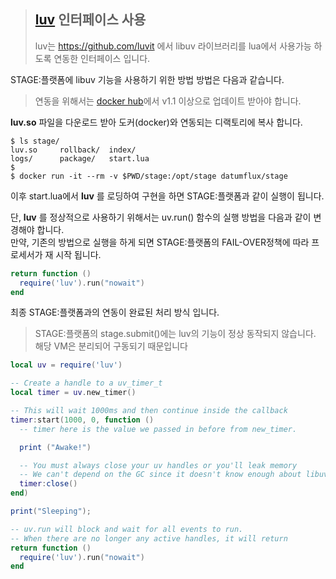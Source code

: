 > ## [luv](https://github.com/luvit/luv) 인터페이스 사용
> luv는 https://github.com/luvit 에서 libuv 라이브러리를 lua에서 사용가능 하도록 연동한 인터페이스 입니다.

STAGE:플랫폼에 libuv 기능을 사용하기 위한 방법 방법은 다음과 같습니다.

> 연동을 위해서는 [docker hub](https://hub.docker.com/r/datumflux/stage)에서 v1.1 이상으로 업데이트 받아야 합니다.

**luv.so** 파일을 다운로드 받아 도커(docker)와 연동되는 디랙토리에 복사 합니다.

```console
$ ls stage/
luv.so     rollback/  index/
logs/      package/   start.lua
$
$ docker run -it --rm -v $PWD/stage:/opt/stage datumflux/stage
```

이후 start.lua에서 **luv** 를 로딩하여 구현을 하면 STAGE:플랫폼과 같이 실행이 됩니다.

단, **luv** 를 정상적으로 사용하기 위해서는 uv.run() 함수의 실행 방법을 다음과 같이 변경해야 합니다.<br>
만약, 기존의 방법으로 실행을 하게 되면 STAGE:플랫폼의 FAIL-OVER정책에 따라 프로세서가 재 시작 됩니다.

```lua
return function ()
  require('luv').run("nowait")
end
```

최종 STAGE:플랫폼과의 연동이 완료된 처리 방식 입니다.
> STAGE:플랫폼의 stage.submit()에는 luv의 기능이 정상 동작되지 않습니다. 해당 VM은 분리되어 구동되기 때문입니다 

```lua
local uv = require('luv')

-- Create a handle to a uv_timer_t
local timer = uv.new_timer()

-- This will wait 1000ms and then continue inside the callback
timer:start(1000, 0, function ()
  -- timer here is the value we passed in before from new_timer.

  print ("Awake!")

  -- You must always close your uv handles or you'll leak memory
  -- We can't depend on the GC since it doesn't know enough about libuv.
  timer:close()
end)

print("Sleeping");

-- uv.run will block and wait for all events to run.
-- When there are no longer any active handles, it will return
return function ()
  require('luv').run("nowait")
end
```
